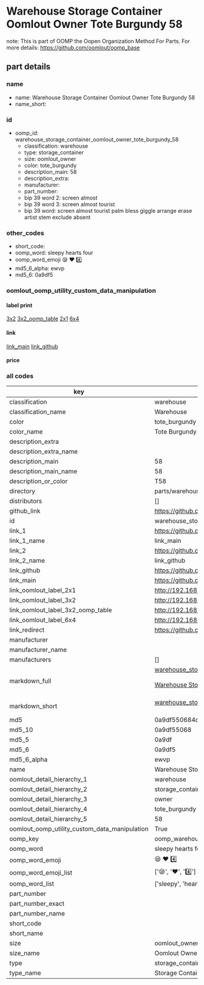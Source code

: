 # Warehouse Storage Container Oomlout Owner Tote Burgundy 58  

note: This is part of OOMP the Oopen Organization Method For Parts. For more details: https://github.com/oomlout/oomp_base

##  part details
  







### name
* name: Warehouse Storage Container Oomlout Owner Tote Burgundy 58
* name_short: 
### id
* oomp_id: warehouse_storage_container_oomlout_owner_tote_burgundy_58
  * classification: warehouse
  * type: storage_container
  * size: oomlout_owner
  * color: tote_burgundy
  * description_main: 58
  * description_extra: 
  * manufacturer: 
  * part_number: 
  * bip 39 word 2: screen almost
  * bip 39 word 3: screen almost tourist
  * bip 39 word: screen almost tourist palm bless giggle arrange erase artist stem exclude absent

### other_codes
* short_code: 
* oomp_word: sleepy hearts four
* oomp_word_emoji :sleepy: :hearts: :four:
* md5_6_alpha: ewvp
* md5_6: 0a9df5






### oomlout_oomp_utility_custom_data_manipulation
#### label print
[3x2](http://192.168.1.245:1112/?label=oomp%20ewvp)
[3x2_oomp_table](http://192.168.1.108:1112/?label=oomp%20ewvp)
[2x1](http://192.168.1.242:1112/?label=oomp%20ewvp)
[6x4](http://192.168.1.55:1112/?label=oomp%20ewvp)    

#### link

[link_main](https://github.com/oomlout/oomlout_oomp_version_1_messy/tree/main/parts/warehouse_storage_container_oomlout_owner_tote_burgundy_58) [link_github](https://github.com/oomlout/oomlout_oomp_version_1_messy/tree/main/parts/warehouse_storage_container_oomlout_owner_tote_burgundy_58)                             

#### price







### all codes 
| key | value |  
| --- | --- |  
| classification | warehouse |  
| classification_name | Warehouse |  
| color | tote_burgundy |  
| color_name | Tote Burgundy |  
| description_extra |  |  
| description_extra_name |  |  
| description_main | 58 |  
| description_main_name | 58 |  
| description_or_color | T58 |  
| directory | parts/warehouse_storage_container_oomlout_owner_tote_burgundy_58 |  
| distributors | [] |  
| github_link | https://github.com/oomlout/oomlout_oomp_part_src/tree/main/parts/warehouse_storage_container_oomlout_owner_tote_burgundy_58 |  
| id | warehouse_storage_container_oomlout_owner_tote_burgundy_58 |  
| link_1 | https://github.com/oomlout/oomlout_oomp_version_1_messy/tree/main/parts/warehouse_storage_container_oomlout_owner_tote_burgundy_58 |  
| link_1_name | link_main |  
| link_2 | https://github.com/oomlout/oomlout_oomp_version_1_messy/tree/main/parts/warehouse_storage_container_oomlout_owner_tote_burgundy_58 |  
| link_2_name | link_github |  
| link_github | https://github.com/oomlout/oomlout_oomp_version_1_messy/tree/main/parts/warehouse_storage_container_oomlout_owner_tote_burgundy_58 |  
| link_main | https://github.com/oomlout/oomlout_oomp_version_1_messy/tree/main/parts/warehouse_storage_container_oomlout_owner_tote_burgundy_58 |  
| link_oomlout_label_2x1 | http://192.168.1.242:1112/?label=oomp%20ewvp |  
| link_oomlout_label_3x2 | http://192.168.1.245:1112/?label=oomp%20ewvp |  
| link_oomlout_label_3x2_oomp_table | http://192.168.1.108:1112/?label=oomp%20ewvp |  
| link_oomlout_label_6x4 | http://192.168.1.55:1112/?label=oomp%20ewvp |  
| link_redirect | https://github.com/oomlout/oomlout_oomp_version_1_messy/tree/main/parts/warehouse_storage_container_oomlout_owner_tote_burgundy_58 |  
| manufacturer |  |  
| manufacturer_name |  |  
| manufacturers | [] |  
| markdown_full | [warehouse_storage_container_oomlout_owner_tote_burgundy_58](none)<br>[](none)<br>[Warehouse Storage Container Oomlout Owner Tote Burgundy 58](none)<br><br> |  
| markdown_short | [warehouse_storage_container_oomlout_owner_tote_burgundy_58](none)<br><br> |  
| md5 | 0a9df550684c6189878bd9f5cbc1b60c |  
| md5_10 | 0a9df55068 |  
| md5_5 | 0a9df |  
| md5_6 | 0a9df5 |  
| md5_6_alpha | ewvp |  
| name | Warehouse Storage Container Oomlout Owner Tote Burgundy 58 |  
| oomlout_detail_hierarchy_1 | warehouse |  
| oomlout_detail_hierarchy_2 | storage_container |  
| oomlout_detail_hierarchy_3 | owner |  
| oomlout_detail_hierarchy_4 | tote_burgundy |  
| oomlout_detail_hierarchy_5 | 58 |  
| oomlout_oomp_utility_custom_data_manipulation | True |  
| oomp_key | oomp_warehouse_storage_container_oomlout_owner_tote_burgundy_58 |  
| oomp_word | sleepy hearts four |  
| oomp_word_emoji | :sleepy: :hearts: :four: |  
| oomp_word_emoji_list | [':sleepy:', ':hearts:', ':four:'] |  
| oomp_word_list | ['sleepy', 'hearts', 'four'] |  
| part_number |  |  
| part_number_exact |  |  
| part_number_name |  |  
| short_code |  |  
| short_name |  |  
| size | oomlout_owner |  
| size_name | Oomlout Owner |  
| type | storage_container |  
| type_name | Storage Container |  
